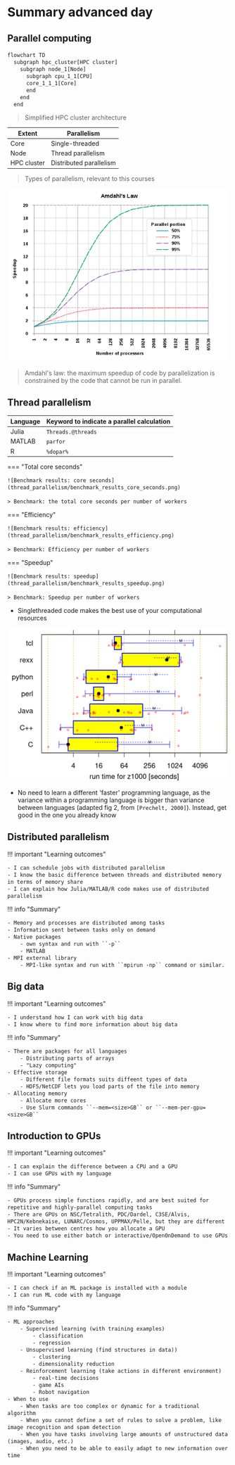 # Summary advanced day

## Parallel computing

```mermaid
flowchart TD
  subgraph hpc_cluster[HPC cluster]
    subgraph node_1[Node]
      subgraph cpu_1_1[CPU]
      core_1_1_1[Core]
      end
    end
  end
```

> Simplified HPC cluster architecture

Extent       |Parallelism
-------------|--------------------------------------
Core         |Single-threaded
Node         |Thread parallelism
HPC cluster  |Distributed parallelism

> Types of parallelism, relevant to this courses

![Amdahl's law](parallel_computing/amdahls_law.png)

> Amdahl's law: the maximum speedup of code by parallelization is constrained
> by the code that cannot be run in parallel.

## Thread parallelism

Language|Keyword to indicate a parallel calculation
--------|------------------------------------------
Julia   |`Threads.@threads`
MATLAB  |`parfor`
R       |`%dopar%`

=== "Total core seconds"

    ![Benchmark results: core seconds](thread_parallelism/benchmark_results_core_seconds.png)

    > Benchmark: the total core seconds per number of workers

=== "Efficiency"

    ![Benchmark results: efficiency](thread_parallelism/benchmark_results_efficiency.png)

    > Benchmark: Efficiency per number of workers

=== "Speedup"

    ![Benchmark results: speedup](thread_parallelism/benchmark_results_speedup.png)

    > Benchmark: Speedup per number of workers

- Singlethreaded code makes the best use of your computational resources

![Figure 2, from Prechelt, 2000](thread_parallelism/prechelt_fig_2.png)

- No need to learn a different 'faster' programming language,
  as the variance within a programming
  language is bigger than variance between
  languages (adapted fig 2, from `[Prechelt, 2000]`).
  Instead, get good in the one you already know

## Distributed parallelism

!!! important "Learning outcomes"

    - I can schedule jobs with distributed parallelism
    - I know the basic difference between threads and distributed memory in terms of memory share
    - I can explain how Julia/MATLAB/R code makes use of distributed parallelism

!!! info "Summary"

    - Memory and processes are distributed among tasks
    - Information sent between tasks only on demand
    - Native packages
        - own syntax and run with ``-p`` 
        - MATLAB
    - MPI external library
        - MPI-like syntax and run with ``mpirun -np`` command or similar.

## Big data

!!! important "Learning outcomes"

    - I understand how I can work with big data
    - I know where to find more information about big data

!!! info "Summary"

    - There are packages for all languages
        - Distributing parts of arrays
        - "Lazy computing"
    - Effective storage
        - Different file formats suits diffeent types of data
        - HDF5/NetCDF lets you load parts of the file into memory
    - Allocating memory
        - Allocate more cores
        - Use Slurm commands ``--mem=<size>GB`` or ``--mem-per-gpu=<size>GB``    

## Introduction to GPUs

!!! important "Learning outcomes"

    - I can explain the difference between a CPU and a GPU
    - I can use GPUs with my language

!!! info "Summary"

    - GPUs process simple functions rapidly, and are best suited for repetitive and highly-parallel computing tasks
    - There are GPUs on NSC/Tetralith, PDC/Dardel, C3SE/Alvis, HPC2N/Kebnekaise, LUNARC/Cosmos, UPPMAX/Pelle, but they are different
    - It varies between centres how you allocate a GPU
    - You need to use either batch or interactive/OpenOnDemand to use GPUs

## Machine Learning

!!! important "Learning outcomes"

    - I can check if an ML package is installed with a module
    - I can run ML code with my language

!!! info "Summary"

    - ML approaches
        - Supervised learning (with training examples)
            - classification
            - regression
        - Unsupervised learning (find structures in data))
            - clustering
            - dimensionality reduction
        - Reinforcement learning (take actions in different environment)
            - real-time decisions
            - game AIs
            - Robot navigation
    - When to use
        - When tasks are too complex or dynamic for a traditional algorithm
        - When you cannot define a set of rules to solve a problem, like image recognition and spam detection   
        - When you have tasks involving large amounts of unstructured data (images, audio, etc.)
        - When you need to be able to easily adapt to new information over time 

